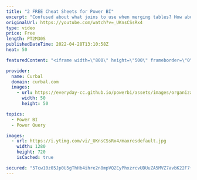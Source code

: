 ```yaml
---
title: "2 FREE Cheat Sheets for Power BI"
excerpt: "Confused about what joins to use when merging tables? How about what is the difference between pivot and unpivot?  These cheat sheets will help you remember and understand the difference in no time.  Joins video: https://youtu.be/PNdxy0c1Shg Pivot vs unpivot vs transpose: https://www.youtube.com/watch?v=hGj2axffxHo&ab_channel=Curbal"
originalUrl: https://youtube.com/watch?v=_UKnsCSsRx4
type: video
price: Free
length: PT2M30S
publishedDateTime: 2022-04-28T13:10:58Z
heat: 50

featuredContent: "<iframe width=\"800\" height=\"500\" frameborder=\"0\" src=\"https://www.youtube.com/embed/_UKnsCSsRx4\" allow=\"accelerometer; autoplay; encrypted-media; gyroscope; picture-in-picture\" allowfullscreen></iframe>"

provider:
  name: Curbal
  domain: curbal.com
  images:
    - url: https://everyday-cc.github.io/powerbi/assets/images/organizations/curbal.com-50x50.jpg
      width: 50
      height: 50

topics:
  - Power BI
  - Power Query

images:
  - url: https://i.ytimg.com/vi/_UKnsCSsRx4/maxresdefault.jpg
    width: 1280
    height: 720
    isCached: true

secured: "5Tcw10z05Jp0U5gThHb4ihre2n8mpVQ2EyPhxzrcvUDUuZA5MVZ7avbK22F7+CsjRicywVpceoAFIxQ+jhNwoyTmBiEeopj35Gj0SxNYGxGtkeA+rGAuPJXsIbygq/yr4fTk66H/yQLSGfBNECa5Zrq/smpltM9ol7VAgwjkoDLnAYTziCgQ99s76K4SU/+slFFMjot3H0oTreFyY8WMPi03k3HAFiClLb57DIbA2QNWL80WDpfrrsTIL+8UmBOUieOs+IH4TojZ9OQTd2g559FCI730xCqviiTIrS9Y7IBkRxFZSlLF8CTBnBSD7Y4jJy1/VDzh9jk268TET086mwnq0xh7UV0XwPfA0LszRW3ei3H5VLW78D+BUwoxvEp5dPuiwulJYrR8mxi5IbKqp8TdmRWiVZUFWJh1+vZzfnA=;bQMLcvWpld6RV3wPTtwqgQ=="
---
```


